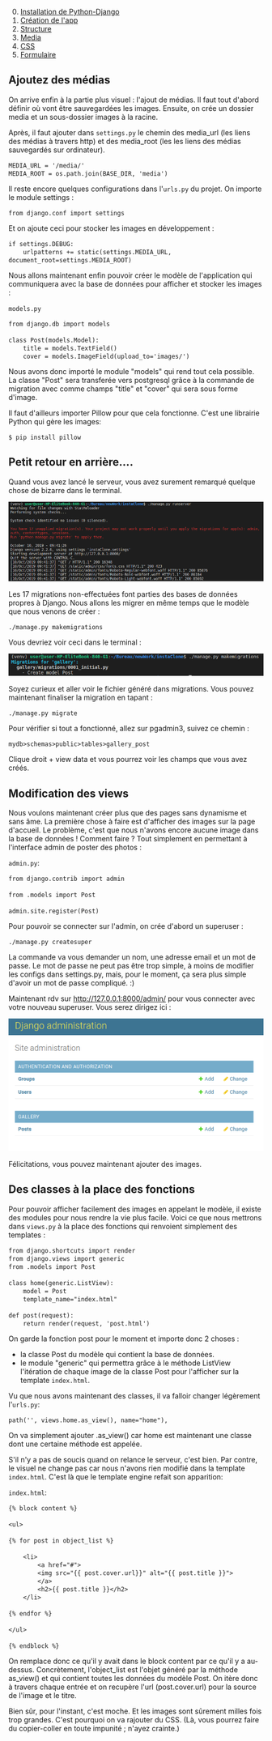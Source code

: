 0. [Installation de Python-Django](README.md)
1. [Création de l'app](instaclone/1.creationappli.md)
2. [Structure](instaclone/2.structure.md)
3. [Media](instaclone/3.media.md)
4. [CSS](instaclone/4.css.md)
5. [Formulaire](instaclone/5.formulaire.md)

## Ajoutez des médias

On arrive enfin à la partie plus visuel : l'ajout de médias. Il faut tout d'abord définir où vont être sauvegardées les images. Ensuite, on crée un dossier media et un sous-dossier images à la racine. 

Après, il faut ajouter dans `settings.py` le chemin des media_url (les liens des médias à travers http) et des media_root (les les liens des médias sauvegardés sur ordinateur).

```
MEDIA_URL = '/media/'
MEDIA_ROOT = os.path.join(BASE_DIR, 'media')
```

Il reste encore quelques configurations dans l'`urls.py` du projet. On importe le module settings :

```
from django.conf import settings
```

Et on ajoute ceci pour stocker les images en développement : 

```
if settings.DEBUG: 
    urlpatterns += static(settings.MEDIA_URL, document_root=settings.MEDIA_ROOT)
```


Nous allons maintenant enfin pouvoir créer le modèle de l'application qui communiquera avec la base de données pour afficher et stocker les images : 

`models.py`

```
from django.db import models

class Post(models.Model):
    title = models.TextField()
    cover = models.ImageField(upload_to='images/')
```

Nous avons donc importé le module "models" qui rend tout cela possible. La classe "Post" sera transferée vers postgresql grâce à la commande de migration avec comme champs "title" et "cover" qui sera sous forme d'image.  

Il faut d'ailleurs importer Pillow pour que cela fonctionne. C'est une librairie Python qui gère les images:

    $ pip install pillow


## Petit retour en arrière.... 

Quand vous avez lancé le serveur, vous avez surement remarqué quelque chose de bizarre dans le terminal.

!['migrations non effectuées'](img/firstmigrations.png)

Les 17 migrations non-effectuées font parties des bases de données propres à Django. Nous allons les migrer en même temps que le modèle que nous venons de créer :

    ./manage.py makemigrations

Vous devriez voir ceci dans le terminal :


!['commande makemigrations'](img/cmdmigration.png)

Soyez curieux et aller voir le fichier généré dans migrations. Vous pouvez maintenant finaliser la migration en tapant :

    ./manage.py migrate

Pour vérifier si tout a fonctionné, allez sur pgadmin3, suivez ce chemin :

    mydb>schemas>public>tables>gallery_post

Clique droit + view data et vous pourrez voir les champs que vous avez créés. 

## Modification des views

Nous voulons maintenant créer plus que des pages sans dynamisme et sans âme. La première chose à faire est d'afficher des images sur la page d'accueil. Le problème, c'est que nous n'avons encore aucune image dans la base de données ! Comment faire ? Tout simplement en permettant à l'interface admin de poster des photos : 

`admin.py`:

```
from django.contrib import admin

from .models import Post

admin.site.register(Post)
```

Pour pouvoir se connecter sur l'admin, on crée d'abord un superuser :

    ./manage.py createsuper

La commande va vous demander un nom, une adresse email et un mot de passe. Le mot de passe ne peut pas être trop simple, à moins de modifier les configs dans settings.py, mais, pour le moment, ça sera plus simple d'avoir un mot de passe compliqué. :) 

Maintenant rdv sur http://127.0.0.1:8000/admin/ pour vous connecter avec votre nouveau superuser. Vous serez dirigez ici :

!['post dans admin'](img/adminpost.png)

Félicitations, vous pouvez maintenant ajouter des images.

## Des classes à la place des fonctions


Pour pouvoir afficher facilement des images en appelant le modèle, il existe des modules pour nous rendre la vie plus facile. Voici ce que nous mettrons dans `views.py` à la place des fonctions qui renvoient simplement des templates :

```
from django.shortcuts import render
from django.views import generic
from .models import Post

class home(generic.ListView):
    model = Post
    template_name="index.html"

def post(request):
    return render(request, 'post.html')

```

On garde la fonction post pour le moment et importe donc 2 choses :

- la classe Post du modèle qui contient la base de données.
- le module "generic" qui permettra grâce à le méthode ListView l'itération de chaque image de la classe Post pour l'afficher sur la template `index.html`.

Vu que nous avons maintenant des classes, il va falloir changer légèrement l'`urls.py`:

    path('', views.home.as_view(), name="home"),

On va simplement ajouter .as_view() car home est maintenant une classe dont une certaine méthode est appelée. 

S'il n'y a pas de soucis quand on relance le serveur, c'est bien. Par contre, le visuel ne change pas car nous n'avons rien modifié dans la template `index.html`. C'est là que le template engine refait son apparition:

`index.html`:
```
{% block content %}

<ul>

{% for post in object_list %}

    <li>
        <a href="#">
        <img src="{{ post.cover.url}}" alt="{{ post.title }}">
        </a>
        <h2>{{ post.title }}</h2>
    </li>

{% endfor %}

</ul>

{% endblock %}
```
On remplace donc ce qu'il y avait dans le block content par ce qu'il y a au-dessus. Concrètement, l'object_list est l'objet généré par la méthode as_view() et qui contient toutes les données du modèle Post. On itère donc à travers chaque entrée et on recupère l'url (post.cover.url) pour la source de l'image et le titre. 

Bien sûr, pour l'instant, c'est moche. Et les images sont sûrement milles fois trop grandes. C'est pourquoi on va rajouter du CSS. (Là, vous pourrez faire du copier-coller en toute impunité ; n'ayez crainte.)
